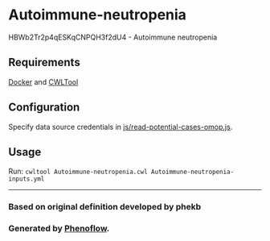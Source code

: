 # Autoimmune-neutropenia

HBWb2Tr2p4qESKqCNPQH3f2dU4 - Autoimmune neutropenia

## Requirements

[Docker](https://docs.docker.com/install/) and [CWLTool](https://github.com/common-workflow-language/cwltool#install)

## Configuration

Specify data source credentials in [js/read-potential-cases-omop.js](js/read-potential-cases-omop.js).

## Usage

Run: `cwltool Autoimmune-neutropenia.cwl Autoimmune-neutropenia-inputs.yml`

***

### Based on original definition developed by phekb
### Generated by [Phenoflow](https://kclhi.org/phenoflow).
